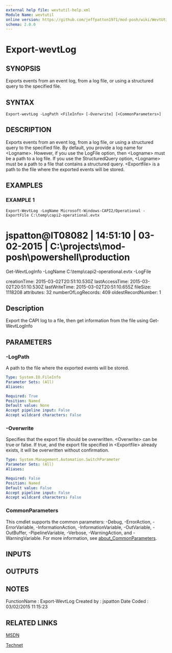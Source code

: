 ```yaml
---
external help file: wevtutil-help.xml
Module Name: wevtutil
online version: https://github.com/jeffpatton1971/mod-posh/wiki/WevtUtil#Export-WevtLog
schema: 2.0.0
---
```


# Export-wevtLog

## SYNOPSIS
Exports events from an event log, from a log file, or using
a structured query to the specified file.

## SYNTAX

```
Export-wevtLog -LogPath <FileInfo> [-Overwrite] [<CommonParameters>]
```

## DESCRIPTION
Exports events from an event log, from a log file, or using
a structured query to the specified file.
By default, you provide
a log name for \<Logname\>.
However, if you use the LogFile option, then
\<Logname\> must be a path to a log file.
If you use the StructuredQuery
option, \<Logname\> must be a path to a file that contains a structured
query.
\<Exportfile\> is a path to the file where the exported events
will be stored.

## EXAMPLES

### EXAMPLE 1
```
Export-WevtLog -LogName Microsoft-Windows-CAPI2/Operational -ExportFile C:\temp\capi2-operational.evtx
```

# jspatton@IT08082 | 14:51:10 | 03-02-2015 | C:\projects\mod-posh\powershell\production #
Get-WevtLogInfo -LogName C:\temp\capi2-operational.evtx -LogFile

creationTime: 2015-03-02T20:51:10.530Z
lastAccessTime: 2015-03-02T20:51:10.530Z
lastWriteTime: 2015-03-02T20:51:10.655Z
fileSize: 1118208
attributes: 32
numberOfLogRecords: 409
oldestRecordNumber: 1

Description
-----------
Export the CAPI log to a file, then get information from the file using Get-WevtLogInfo

## PARAMETERS

### -LogPath
A path to the file where the exported events will be stored.

```yaml
Type: System.IO.FileInfo
Parameter Sets: (All)
Aliases:

Required: True
Position: Named
Default value: None
Accept pipeline input: False
Accept wildcard characters: False
```

### -Overwrite
Specifies that the export file should be overwritten.
\<Overwrite\>
can be true or false.
If true, and the export file specified in
\<Exportfile\> already exists, it will be overwritten without
confirmation.

```yaml
Type: System.Management.Automation.SwitchParameter
Parameter Sets: (All)
Aliases:

Required: False
Position: Named
Default value: False
Accept pipeline input: False
Accept wildcard characters: False
```

### CommonParameters
This cmdlet supports the common parameters: -Debug, -ErrorAction, -ErrorVariable, -InformationAction, -InformationVariable, -OutVariable, -OutBuffer, -PipelineVariable, -Verbose, -WarningAction, and -WarningVariable. For more information, see [about_CommonParameters](http://go.microsoft.com/fwlink/?LinkID=113216).

## INPUTS

## OUTPUTS

## NOTES
FunctionName : Export-WevtLog
Created by   : jspatton
Date Coded   : 03/02/2015 11:15:23

## RELATED LINKS


[MSDN](https://msdn.microsoft.com/en-us/library/windows/desktop/aa820708%28v=vs.85%29.aspx?f=255&MSPPError=-2147217396)

[Technet](https://technet.microsoft.com/en-us/library/cc732848.aspx)

